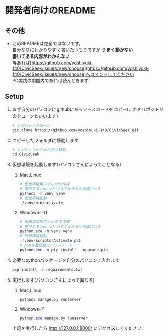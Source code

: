 # 開発者向けのREADME


## その他

- このREADMEは完全ではないです。<br>
自分なりにわかりやすく書いたつもりですが
**うまく動かない**<br>
**書いてある内容がわかんない**<br>
等あれば[https://github.com/yoshiyuki-140/CivicSeek/issues/new/choose](https://github.com/yoshiyuki-140/CivicSeek/issues/new/choose)へコメントしてください<br>
PD実践の期間内であれば読んどきます.

## Setup

1. まず自分のパソコンにgithubにあるソースコードをコピー(これをリポジトリのクローンといいます)
    ```bash
    # リポジトリクローン
    git clone https://github.com/yoshiyuki-140/CivicSeek.git
    ```

1. コピーしたフォルダに移動します
    ```bash
    # リポジトリのフォルダに移動
    cd CivicSeek
    ```

1. 仮想環境を起動します(パソコンさんによってことなる)
    1. Mac,Linux
        ```bash
        # 仮想環境用フォルダの作成
        # 実行するとvenvというフォルダが作成される
        python3 -m venv venv
        # 仮想環境起動
        ./venv/bin/activate
        ```
    1. Windowns-11
        ```powershell
        # 仮想環境用フォルダの作成
        # 実行するとvenvというフォルダが作成される
        python.exe -m venv venv
        # 仮想環境起動
        ./venv/Scripts/Activate.ps1
        # pipを最新版にアップデート
        python.exe -m pip install --upgrade pip
        ```

1. 必要なpythonパッケージを自分のパソコンに入れます

    ```bash
    pip install -r requirements.txt
    ```

1. 実行します(パソコンさんによって異なる)

    1. Mac,Linux
        ```bash
        python3 manage.py runserver
        ```

    1. Windows-11
        ```powershell
        python.exe manage.py runserver
        ```

    上記を実行したら
    http://127.0.0.1:8000/
    にアクセスしてください.

